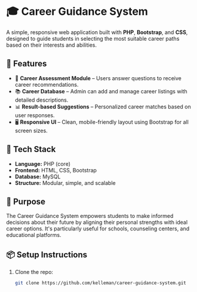# 🎓 Career Guidance System

A simple, responsive web application built with **PHP**, **Bootstrap**, and **CSS**, designed to guide students in selecting the most suitable career paths based on their interests and abilities.

## 🚀 Features


- 🧠 **Career Assessment Module** – Users answer questions to receive career recommendations.
- 📚 **Career Database** – Admin can add and manage career listings with detailed descriptions.
- 📊 **Result-based Suggestions** – Personalized career matches based on user responses.
- 🖥️ **Responsive UI** – Clean, mobile-friendly layout using Bootstrap for all screen sizes.

## 🧰 Tech Stack

- **Language:** PHP (core)
- **Frontend:** HTML, CSS, Bootstrap
- **Database:** MySQL
- **Structure:** Modular, simple, and scalable

## 🎯 Purpose

The Career Guidance System empowers students to make informed decisions about their future by aligning their personal strengths with ideal career options. It's particularly useful for schools, counseling centers, and educational platforms.

## 📦 Setup Instructions

1. Clone the repo:
   ```bash
   git clone https://github.com/kelleman/career-guidance-system.git
